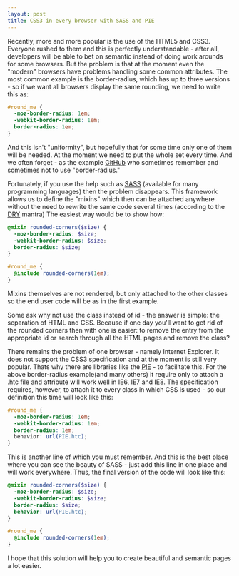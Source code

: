 ```yaml
---
layout: post
title: CSS3 in every browser with SASS and PIE
---
```


Recently, more and more popular is the use of the HTML5 and CSS3. Everyone rushed to them and this is perfectly understandable - after all, developers will be able to bet on semantic instead of doing work arounds for some browsers. But the problem is that at the moment even the "modern" browsers have problems handling some common attributes. The most common example is the border-radius, which has up to three versions - so if we want all browsers display the same rounding, we need to write this as:

``` css
#round_me {
  -moz-border-radius: 1em;
  -webkit-border-radius: 1em;
  border-radius: 1em;
}
```

And this isn't "uniformity", but hopefully that for some time only one of them will be needed. At the moment we need to put the whole set every time. And we often forget - as the example [GitHub](http://github.com) who sometimes remember and sometimes not to use "border-radius."

Fortunately, if you use the help such as [SASS](http://sass-lang.com) (available for many programming languages) then the problem disappears. This framework allows us to define the "mixins" which then can be attached anywhere without the need to rewrite the same code several times (according to the [DRY](http://en.wikipedia.org/wiki/Don't_repeat_yourself) mantra) The easiest way would be to show how:

``` scss
@mixin rounded-corners($size) {
  -moz-border-radius: $size;
  -webkit-border-radius: $size;
  border-radius: $size;
}

#round_me {
  @include rounded-corners(1em);
}
```

Mixins themselves are not rendered, but only attached to the other classes so the end user code will be as in the first example.

Some ask why not use the class instead of id - the answer is simple: the separation of HTML and CSS. Because if one day you'll want to get rid of the rounded corners then with one is easier: to remove the entry from the appropriate id or search through all the HTML pages and remove the class?

There remains the problem of one browser - namely Internet Explorer. It does not support the CSS3 specification and at the moment is still very popular. Thats why there are libraries like the [PIE](http://css3pie.com) - to facilitate this. For the above border-radius example(and many others) it require only to attach a .htc file and attribute will work well in IE6, IE7 and IE8. The specification requires, however, to attach it to every class in which CSS is used - so our definition this time will look like this:

``` css
#round_me {
  -moz-border-radius: 1em;
  -webkit-border-radius: 1em;
  border-radius: 1em;
  behavior: url(PIE.htc);
}
```

This is another line of which you must remember. And this is the best place where you can see the beauty of SASS - just add this line in one place and will work everywhere. Thus, the final version of the code will look like this:

``` scss
@mixin rounded-corners($size) {
  -moz-border-radius: $size;
  -webkit-border-radius: $size;
  border-radius: $size;
  behavior: url(PIE.htc);
}

#round_me {
  @include rounded-corners(1em);
}
```

I hope that this solution will help you to create beautiful and semantic pages a lot easier.
